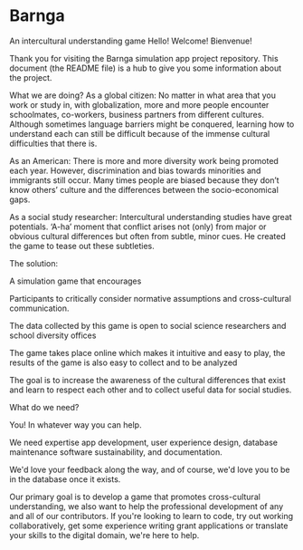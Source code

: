 # Barnga
An intercultural understanding game
Hello! Welcome! Bienvenue!

Thank you for visiting the Barnga simulation app project repository.
This document (the README file) is a hub to give you some information about the project.
 
What we are doing?
As a global citizen: No matter in what area that you work or study in, with globalization, more and more people encounter schoolmates, co-workers, business partners from different cultures. Although sometimes language barriers might be conquered, learning how to understand each can still be difficult because of the immense cultural difficulties that there is.
 
As an American: There is more and more diversity work being promoted each year. However, discrimination and bias towards minorities and immigrants still occur. Many times people are biased because they don’t know others’ culture and the differences between the socio-economical gaps. 
 
As a social study researcher: Intercultural understanding studies have great potentials. ‘A-ha’ moment that conflict arises not (only) from major or obvious cultural differences but often from subtle, minor cues. He created the game to tease out these subtleties.

The solution:

A simulation game that encourages

Participants to critically consider normative assumptions and cross-cultural communication. 

The data collected by this game is open to social science researchers and school diversity offices 

The game takes place online which makes it intuitive and easy to play, the results of the game is also easy to collect and to be analyzed

The goal is to increase the awareness of the cultural differences that exist and learn to respect each other and to collect useful data for social studies. 

What do we need?

You! In whatever way you can help.

We need expertise app development, user experience design, database maintenance software sustainability, and documentation.

We'd love your feedback along the way, and of course, we'd love you to be in the database once it exists.

Our primary goal is to develop a game that promotes cross-cultural understanding, we also want to help the professional development of any and all of our contributors. If you're looking to learn to code, try out working collaboratively, get some experience writing grant applications or translate your skills to the digital domain, we're here to help.
